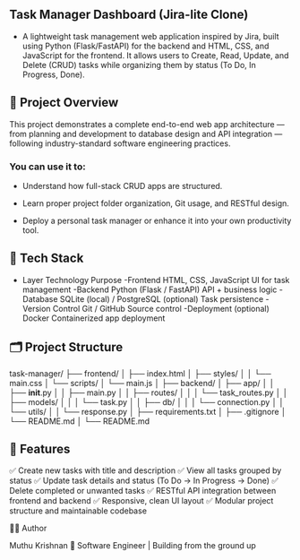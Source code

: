 ## Task Manager Dashboard (Jira-lite Clone)

- A lightweight task management web application inspired by Jira, built using Python (Flask/FastAPI) for the backend and HTML, CSS, and JavaScript for the frontend.
It allows users to Create, Read, Update, and Delete (CRUD) tasks while organizing them by status (To Do, In Progress, Done).

## 🚀 Project Overview

This project demonstrates a complete end-to-end web app architecture — from planning and development to database design and API integration — following industry-standard software engineering practices.

### You can use it to:

- Understand how full-stack CRUD apps are structured.

- Learn proper project folder organization, Git usage, and RESTful design.

- Deploy a personal task manager or enhance it into your own productivity tool.

## 🧱 Tech Stack
- Layer	Technology	Purpose
-Frontend	HTML, CSS, JavaScript	UI for task management
-Backend	Python (Flask / FastAPI)	API + business logic
-Database	SQLite (local) / PostgreSQL (optional)	Task persistence
-Version Control	Git / GitHub	Source control
-Deployment (optional)	Docker	Containerized app deployment

## 🗂️ Project Structure
task-manager/
├── frontend/
│   ├── index.html
│   ├── styles/
│   │   └── main.css
│   └── scripts/
│       └── main.js
│
├── backend/
│   ├── app/
│   │   ├── __init__.py
│   │   ├── main.py
│   │   ├── routes/
│   │   │   └── task_routes.py
│   │   ├── models/
│   │   │   └── task.py
│   │   ├── db/
│   │   │   └── connection.py
│   │   └── utils/
│   │       └── response.py
│   ├── requirements.txt
│   ├── .gitignore
│   └── README.md
│
└── README.md

## 🧩 Features

✅ Create new tasks with title and description
✅ View all tasks grouped by status
✅ Update task details and status (To Do → In Progress → Done)
✅ Delete completed or unwanted tasks
✅ RESTful API integration between frontend and backend
✅ Responsive, clean UI layout
✅ Modular project structure and maintainable codebase


🧑‍💻 Author

Muthu Krishnan
🚀 Software Engineer | Building from the ground up